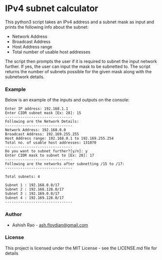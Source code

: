 # IPv4 subnet calculator

This python3 script takes an IPv4 address and a subnet mask as input and prints the following info about the subnet:
* Network Address
* Broadcast Address
* Host Address range
* Total number of usable host addresses

The script then prompts the user if it is required to subnet the input network further. If yes, the user can input the mask to be subnetted to. The script returns the number of subnets possible for the given mask along with the subnetwork details.

### Example
Below is an example of the inputs and outputs on the console:
```commandline
Enter IP address: 192.168.1.1
Enter CIDR subnet mask [Ex: 28]: 15
-------------------------------
Following are the Network Details:
-------------------------------
Network Address: 192.168.0.0
Broadcast Address: 192.169.255.255
Host Address range: 192.168.0.1 to 192.169.255.254
Total no. of usable host addresses: 131070
-------------------------------
Do you want to subnet further?[y/n]: y
Enter CIDR mask to subnet to [Ex: 28]: 17
-------------------------------
Following are the networks after subnetting /15 to /17:
-------------------------------

Total subnets: 4

Subnet 1 : 192.168.0.0/17
Subnet 2 : 192.168.128.0/17
Subnet 3 : 192.169.0.0/17
Subnet 4 : 192.169.128.0/17
-------------------------------
```
### Author
* Ashish Rao - <ash.floydian@gmail.com>

### License
This project is licensed under the MIT License - see the LICENSE.md file for details